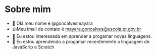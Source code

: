 # Sobre mim
- 👋 Olá meu nome é @goncalvesmayara                                                                       
- :+1:Meu imail de contato é mayara.goncalves@escola.pr.gov.br
- 👀 Eu estou interessada em aprender a progamar novas linguagens.
- 🌱 Eu estou aprendendo a progamar recentemente a linguagem de JavaScrip e Scratch
